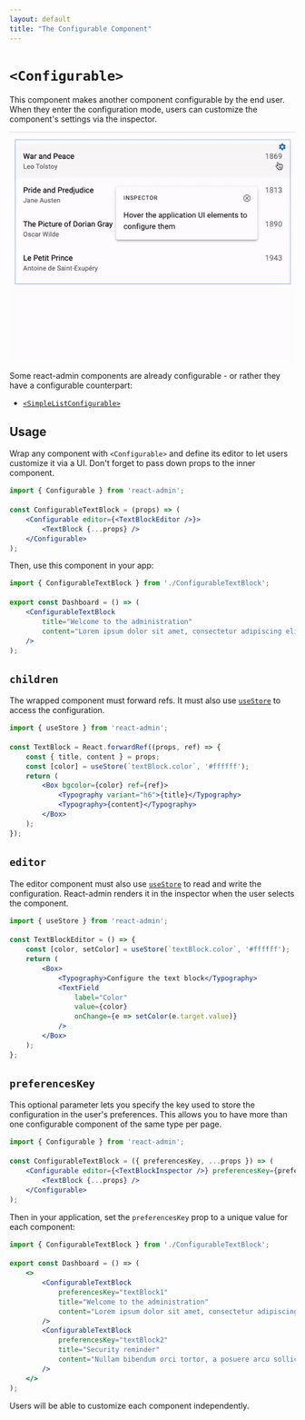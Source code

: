 ```yaml
---
layout: default
title: "The Configurable Component"
---
```


# `<Configurable>`

This component makes another component configurable by the end user. When they enter the configuration mode, users can customize the component's settings via the inspector.

![SimpleListConfigurable](./img/SimpleListConfigurable.gif)

Some react-admin components are already configurable - or rather they have a configurable counterpart:

- [`<SimpleListConfigurable>`](./SimpleList.md#configurable)

## Usage

Wrap any component with `<Configurable>` and define its editor to let users customize it via a UI. Don't forget to pass down props to the inner component.

```jsx
import { Configurable } from 'react-admin';

const ConfigurableTextBlock = (props) => (
    <Configurable editor={<TextBlockEditor />}>
        <TextBlock {...props} />
    </Configurable>
);
```

Then, use this component in your app:

```jsx
import { ConfigurableTextBlock } from './ConfigurableTextBlock';

export const Dashboard = () => (
    <ConfigurableTextBlock
        title="Welcome to the administration"
        content="Lorem ipsum dolor sit amet, consectetur adipiscing elit."
    />
);
```

## `children`

The wrapped component must forward refs. It must also use [`useStore`](./useStore.md) to access the configuration.

```jsx
import { useStore } from 'react-admin';

const TextBlock = React.forwardRef((props, ref) => {
    const { title, content } = props;
    const [color] = useStore(`textBlock.color`, '#ffffff');
    return (
        <Box bgcolor={color} ref={ref}>
            <Typography variant="h6">{title}</Typography>
            <Typography>{content}</Typography>
        </Box>
    );
});
```

## `editor`

The editor component must also use [`useStore`](./useStore.md) to read and write the configuration. React-admin renders it in the inspector when the user selects the component.

```jsx
import { useStore } from 'react-admin';

const TextBlockEditor = () => {
    const [color, setColor] = useStore(`textBlock.color`, '#ffffff');
    return (
        <Box>
            <Typography>Configure the text block</Typography>
            <TextField
                label="Color"
                value={color}
                onChange={e => setColor(e.target.value)}
            />
        </Box>
    );
};
```

## `preferencesKey`

This optional parameter lets you specify the key used to store the configuration in the user's preferences. This allows you to have more than one configurable component of the same type per page. 

```jsx
import { Configurable } from 'react-admin';

const ConfigurableTextBlock = ({ preferencesKey, ...props }) => (
    <Configurable editor={<TextBlockInspector />} preferencesKey={preferencesKey}>
        <TextBlock {...props} />
    </Configurable>
);
```

Then in your application, set the `preferencesKey` prop to a unique value for each component:

```jsx
import { ConfigurableTextBlock } from './ConfigurableTextBlock';

export const Dashboard = () => (
    <>
        <ConfigurableTextBlock
            preferencesKey="textBlock1"
            title="Welcome to the administration"
            content="Lorem ipsum dolor sit amet, consectetur adipiscing elit."
        />
        <ConfigurableTextBlock
            preferencesKey="textBlock2"
            title="Security reminder"
            content="Nullam bibendum orci tortor, a posuere arcu sollicitudin ac"
        />
    </>
);
```

Users will be able to customize each component independently.

